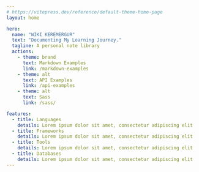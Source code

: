 ```yaml
---
# https://vitepress.dev/reference/default-theme-home-page
layout: home

hero:
  name: "WIKI KEREMERGUR"
  text: "Documenting My Learning Journey."
  tagline: A personal note library
  actions:
    - theme: brand
      text: Markdown Examples
      link: /markdown-examples
    - theme: alt
      text: API Examples
      link: /api-examples
    - theme: alt
      text: Sass
      link: /sass/

features:
  - title: Languages
    details: Lorem ipsum dolor sit amet, consectetur adipiscing elit
  - title: Frameworks
    details: Lorem ipsum dolor sit amet, consectetur adipiscing elit
  - title: Tools
    details: Lorem ipsum dolor sit amet, consectetur adipiscing elit
  - title: Databases
    details: Lorem ipsum dolor sit amet, consectetur adipiscing elit
---
```


